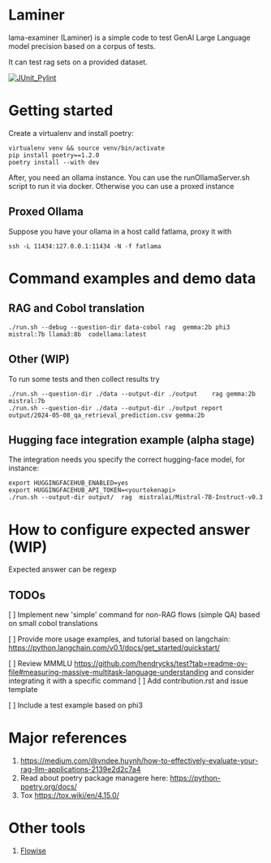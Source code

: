 # Laminer
lama-examiner (Laminer) is a simple code to test GenAI Large Language model precision based on a corpus of tests.

It can test rag sets on a provided dataset.


[![JUnit_Pylint](https://github.com/daitangio/laminer/actions/workflows/unittest.yml/badge.svg)](https://github.com/daitangio/laminer/actions/workflows/unittest.yml)

# Getting started
Create a virtualenv and install poetry:

    virtualenv venv && source venv/bin/activate
    pip install poetry==1.2.0
    poetry install --with dev

After, you need an ollama instance. You can use the runOllamaServer.sh script to run it via docker.
Otherwise you can use a proxed instance

## Proxed Ollama
Suppose you have your ollama in a host calld fatlama, proxy it with

    ssh -L 11434:127.0.0.1:11434 -N -f fatlama


# Command examples and demo data
## RAG and Cobol translation

    ./run.sh --debug --question-dir data-cobol rag  gemma:2b phi3 mistral:7b llama3:8b  codellama:latest    

## Other (WIP)

To run some tests and then collect results try

    ./run.sh --question-dir ./data --output-dir ./output    rag gemma:2b mistral:7b
    ./run.sh --question-dir ./data --output-dir ./output report output/2024-05-08_qa_retrieval_prediction.csv gemma:2b

## Hugging face integration example (alpha stage)

The integration needs you specify the correct hugging-face model, for instance:

    export HUGGINGFACEHUB_ENABLED=yes
    export HUGGINGFACEHUB_API_TOKEN=<yourtokenapi>
    ./run.sh --output-dir output/  rag  mistralai/Mistral-7B-Instruct-v0.3



# How to configure expected answer (WIP)

Expected answer can be regexp


## TODOs

[ ] Implement new 'simple' command for non-RAG flows (simple QA)
    based on small cobol translations

[ ] Provide more usage examples, and tutorial based on langchain:
    https://python.langchain.com/v0.1/docs/get_started/quickstart/

[ ] Review MMMLU https://github.com/hendrycks/test?tab=readme-ov-file#measuring-massive-multitask-language-understanding 
    and consider integrating it
    with a specific command
[ ] Add contribution.rst and issue template

[ ] Include a test example based on phi3


# Major references

1) https://medium.com/@vndee.huynh/how-to-effectively-evaluate-your-rag-llm-applications-2139e2d2c7a4
2) Read about poetry package managere here: https://python-poetry.org/docs/
3) Tox https://tox.wiki/en/4.15.0/

# Other tools

1) [Flowise](https://github.com/FlowiseAI/Flowise) 
